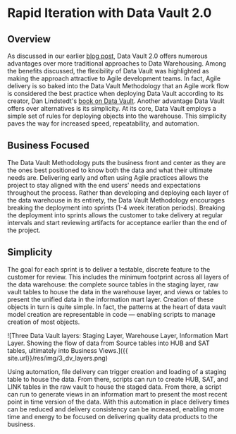 # Rapid Iteration with Data Vault 2.0

## Overview

As discussed in our earlier [blog post][1], Data Vault 2.0 offers numerous advantages over more traditional approaches to Data Warehousing. Among the benefits discussed, the flexibility of Data Vault was highlighted as making the approach attractive to Agile development teams. In fact, Agile delivery is so baked into the Data Vault  Methodology that an Agile work flow is considered the best practice when deploying Data Vault according to its creator, Dan Lindstedt's [book on Data Vault][2]. Another advantage Data Vault offers over alternatives is its simplicity. At its core, Data Vault employs a simple set of rules for deploying objects into the warehouse. This simplicity paves the way for increased speed, repeatability, and automation.

## Business Focused

The Data Vault Methodology puts the business front and center as they are the ones best positioned to know both the data and what their ultimate needs are. Delivering early and often using Agile practices allows the project to stay aligned with the end users' needs and expectations throughout the process. Rather than developing and deploying each layer of the data warehouse in its entirety, the Data Vault Methodology encourages breaking the deployment into sprints (1-4 week iteration periods). Breaking the deployment into sprints allows the customer to take delivery at regular intervals and start reviewing artifacts for acceptance earlier than the end of the project.

## Simplicity

The goal for each sprint is to deliver a testable, discrete feature to the customer for review. This includes the minimum footprint across all layers of the data warehouse: the complete source tables in the staging layer, raw vault tables to house the data in the warehouse layer, and views or tables to present the unified data in the information mart layer. Creation of these objects in turn is quite simple. In fact, the patterns at the heart of data vault model creation are representable in code &mdash; enabling scripts to manage creation of most objects.

![Three Data Vault layers: Staging Layer, Warehouse Layer, Information Mart Layer. Showing the flow of data from Source tables into HUB and SAT tables, ultimately into Business Views.]({{ site.url}}/res/img/3_dv_layers.png)

Using automation, file delivery can trigger creation and loading of a staging table to house the data. From there, scripts can run to create HUB, SAT, and LINK tables in the raw vault to house the staged data. From there, a script can run to generate views in an information mart to present the most recent point in time version of the data. With this automation in place delivery times can be reduced and delivery consistency can be increased, enabling more time and energy to be focused on delivering quality data products to the business.

[1]: https://www.udig.com/digging-in/data-vault-next-level-data/ (Data Vault | Next Level Data)
[2]: https://dl.acm.org/doi/book/10.5555/2901170 (Building a Scalable Data Warehouse with Data Vault 2.0)
